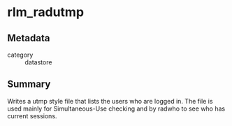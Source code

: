 # rlm_radutmp
## Metadata
<dl>
  <dt>category</dt><dd>datastore</dd>
</dl>

## Summary
Writes a utmp style file that lists the users who are logged in. The file is used mainly for Simultaneous-Use checking
and by radwho to see who has current sessions.
